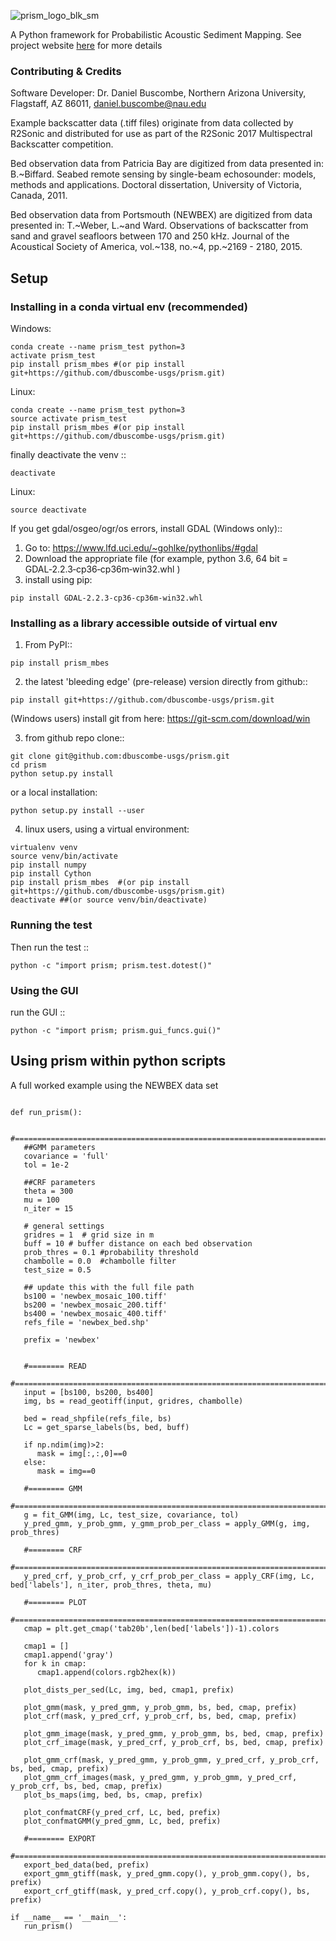
![prism_logo_blk_sm](https://user-images.githubusercontent.com/3596509/36518800-3d21b60e-1745-11e8-9a52-549b07dc9da1.png)

A Python framework for Probabilistic Acoustic Sediment Mapping. See project website [here](https://www.danielbuscombe.com/prism/) for more details


### Contributing & Credits
Software Developer: Dr. Daniel Buscombe, Northern Arizona University, Flagstaff, AZ 86011, daniel.buscombe@nau.edu

Example backscatter data (.tiff files) originate from data collected by R2Sonic and distributed for use as part of the R2Sonic 2017 Multispectral Backscatter competition.

Bed observation data from Patricia Bay are digitized from data presented in: B.~Biffard. Seabed remote sensing by single-beam echosounder: models, methods and applications. Doctoral dissertation, University of Victoria, Canada, 2011.

Bed observation data from Portsmouth (NEWBEX) are digitized from data presented in: T.~Weber, L.~and Ward. Observations of backscatter from sand and gravel seafloors between 170 and 250 kHz. Journal of the Acoustical Society of America, vol.~138, no.~4, pp.~2169 - 2180, 2015.

## Setup

### Installing in a conda virtual env (recommended)

Windows:

```
conda create --name prism_test python=3
activate prism_test
pip install prism_mbes #(or pip install git+https://github.com/dbuscombe-usgs/prism.git)
```

Linux:

```
conda create --name prism_test python=3
source activate prism_test
pip install prism_mbes #(or pip install git+https://github.com/dbuscombe-usgs/prism.git)
```

finally deactivate the venv ::

```
deactivate
```

Linux:

```
source deactivate
```

If you get gdal/osgeo/ogr/os errors, install GDAL (Windows only)::
1. Go to: https://www.lfd.uci.edu/~gohlke/pythonlibs/#gdal
2. Download the appropriate file (for example, python 3.6, 64 bit = GDAL‑2.2.3‑cp36‑cp36m‑win32.whl )
3. install using pip:

```
pip install GDAL‑2.2.3‑cp36‑cp36m‑win32.whl
```

### Installing as a library accessible outside of virtual env


1. From PyPI::

```
pip install prism_mbes
```

2. the latest 'bleeding edge' (pre-release) version directly from github::

```
pip install git+https://github.com/dbuscombe-usgs/prism.git
```

(Windows users) install git from here: https://git-scm.com/download/win


3. from github repo clone::

```
git clone git@github.com:dbuscombe-usgs/prism.git
cd prism
python setup.py install
```

or a local installation:

```
python setup.py install --user
```

4. linux users, using a virtual environment:

```
virtualenv venv
source venv/bin/activate
pip install numpy
pip install Cython
pip install prism_mbes  #(or pip install git+https://github.com/dbuscombe-usgs/prism.git)
deactivate ##(or source venv/bin/deactivate)
```


### Running the test

Then run the test ::

```
python -c "import prism; prism.test.dotest()" 
```

### Using the GUI

run the GUI ::

```
python -c "import prism; prism.gui_funcs.gui()" 
```

## Using prism within python scripts

A full worked example using the NEWBEX data set

```

def run_prism():

   #==================================================================================
   ##GMM parameters
   covariance = 'full'
   tol = 1e-2

   ##CRF parameters
   theta = 300 
   mu = 100 
   n_iter = 15

   # general settings
   gridres = 1  # grid size in m
   buff = 10 # buffer distance on each bed observation
   prob_thres = 0.1 #probability threshold
   chambolle = 0.0  #chambolle filter
   test_size = 0.5

   ## update this with the full file path
   bs100 = 'newbex_mosaic_100.tiff'
   bs200 = 'newbex_mosaic_200.tiff'
   bs400 = 'newbex_mosaic_400.tiff'
   refs_file = 'newbex_bed.shp'

   prefix = 'newbex'


   #======== READ
   #==================================================================================
   input = [bs100, bs200, bs400]
   img, bs = read_geotiff(input, gridres, chambolle)

   bed = read_shpfile(refs_file, bs)
   Lc = get_sparse_labels(bs, bed, buff)

   if np.ndim(img)>2:
      mask = img[:,:,0]==0
   else:
      mask = img==0

   #======== GMM
   #==================================================================================
   g = fit_GMM(img, Lc, test_size, covariance, tol)
   y_pred_gmm, y_prob_gmm, y_gmm_prob_per_class = apply_GMM(g, img, prob_thres)

   #======== CRF
   #==================================================================================
   y_pred_crf, y_prob_crf, y_crf_prob_per_class = apply_CRF(img, Lc, bed['labels'], n_iter, prob_thres, theta, mu)

   #======== PLOT
   #==================================================================================
   cmap = plt.get_cmap('tab20b',len(bed['labels'])-1).colors

   cmap1 = []
   cmap1.append('gray')
   for k in cmap:
      cmap1.append(colors.rgb2hex(k))

   plot_dists_per_sed(Lc, img, bed, cmap1, prefix)

   plot_gmm(mask, y_pred_gmm, y_prob_gmm, bs, bed, cmap, prefix)
   plot_crf(mask, y_pred_crf, y_prob_crf, bs, bed, cmap, prefix)

   plot_gmm_image(mask, y_pred_gmm, y_prob_gmm, bs, bed, cmap, prefix)
   plot_crf_image(mask, y_pred_crf, y_prob_crf, bs, bed, cmap, prefix)

   plot_gmm_crf(mask, y_pred_gmm, y_prob_gmm, y_pred_crf, y_prob_crf, bs, bed, cmap, prefix)
   plot_gmm_crf_images(mask, y_pred_gmm, y_prob_gmm, y_pred_crf, y_prob_crf, bs, bed, cmap, prefix)
   plot_bs_maps(img, bed, bs, cmap, prefix)

   plot_confmatCRF(y_pred_crf, Lc, bed, prefix)
   plot_confmatGMM(y_pred_gmm, Lc, bed, prefix)

   #======== EXPORT
   #==================================================================================
   export_bed_data(bed, prefix)
   export_gmm_gtiff(mask, y_pred_gmm.copy(), y_prob_gmm.copy(), bs, prefix)
   export_crf_gtiff(mask, y_pred_crf.copy(), y_prob_crf.copy(), bs, prefix)

if __name__ == '__main__':
   run_prism()

```



